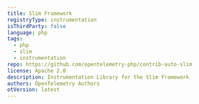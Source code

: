 ```yaml
---
title: Slim Framework
registryType: instrumentation
isThirdParty: false
language: php
tags:
  - php
  - slim
  - instrumentation
repo: https://github.com/opentelemetry-php/contrib-auto-slim
license: Apache 2.0
description: Instrumentation Library for the Slim Framework
authors: OpenTelemetry Authors
otVersion: latest
---
```

